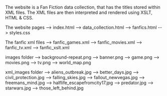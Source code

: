 The website is a Fan Fiction data collection, that has the titles stored within XML files. The XML files are then interpreted and rendered using XSLT, HTML & CSS.

The website pages
--> index.html
--> data_collection.html
--> fanfics.html
--> styles.css

The fanfic xml files
--> fanfic_games.xml
--> fanfic_movies.xml
--> fanfic_tv.xml
--> fanfic_xslt.xml

images folder
--> background-repeat.png
--> banner.png
--> game.png
--> movies.png
--> tv.png
--> world_map.png

xml_images folder
--> aliens_outbreak.jpg
--> better_days.jpg
--> civil_protection.jpg
--> falling_skies.jpg
--> fallout_newvegas.jpg
--> freemans_mind.jpg
--> halflife_escapefromcity17.jpg
--> predator.jpg
--> starwars.jpg
--> those_left_behind.jpg
